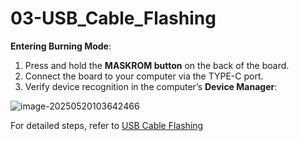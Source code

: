 # 03-USB_Cable_Flashing


**Entering Burning Mode**:  
1. Press and hold the **MASKROM button** on the back of the board.  
2. Connect the board to your computer via the TYPE-C port.  
3. Verify device recognition in the computer’s **Device Manager**:  

![image-20250520103642466](http://tanzhtanzh.oss-cn-shenzhen.aliyuncs.com/img/image-20250520103642466.png)  

For detailed steps, refer to [USB Cable Flashing](..\..\..\common\en\allwinner_burnning\USB_Cable_Flashing.md)  

